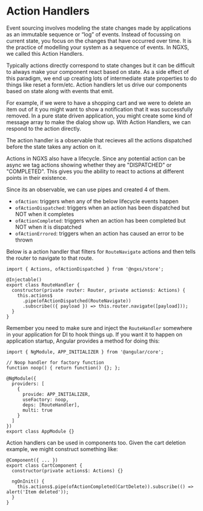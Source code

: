 # Action Handlers

Event sourcing involves modeling the state changes made by applications as an immutable sequence or “log” of events.
Instead of focussing on current state, you focus on the changes that have occurred over time. It is the practice of
modelling your system as a sequence of events. In NGXS, we called this Action Handlers.

Typically actions directly correspond to state changes but it can be difficult to always make your component react
based on state. As a side effect of this paradigm, we end up creating lots of intermediate state properties
to do things like reset a form/etc. Action handlers let us drive our components based on state along with events
that emit.

For example, if we were to have a shopping cart and we were to delete an item out of it you might want to show
a notification that it was successfully removed. In a pure state driven application, you might create some kind
of message array to make the dialog show up. With Action Handlers, we can respond to the action directly.

The action handler is a observable that recieves all the actions dispatched before the state takes any action on it.

Actions in NGXS also have a lifecycle. Since any potential action can be async we tag actions showing whether they are "DISPATCHED" or "COMPLETED". This gives you the ability to react to actions at different points in their existence.

Since its an observable, we can use pipes and created 4 of them.

* `ofAction`: triggers when any of the below lifecycle events happen
* `ofActionDispatched`: triggers when an action has been dispatched but NOT when it completes
* `ofActionCompleted`: triggers when an action has been completed but NOT when it is dispatched
* `ofActionErrored`: triggers when an action has caused an error to be thrown

Below is a action handler that filters for `RouteNavigate` actions and then tells the router to navigate to that
route.

```TS
import { Actions, ofActionDispatched } from '@ngxs/store';

@Injectable()
export class RouteHandler {
  constructor(private router: Router, private actions$: Actions) {
    this.actions$
      .pipe(ofActionDispatched(RouteNavigate))
      .subscribe(({ payload }) => this.router.navigate([payload]));
  }
}
```

Remember you need to make sure and inject the `RouteHandler` somewhere in your application for DI to hook things up. If
you want it to happen on application startup, Angular provides a method for doing this:

```TS
import { NgModule, APP_INITIALIZER } from '@angular/core';

// Noop handler for factory function
function noop() { return function() {}; };

@NgModule({
  providers: [
    {
      provide: APP_INITIALIZER,
      useFactory: noop,
      deps: [RouteHandler],
      multi: true
    }
  ]
})
export class AppModule {}
```

Action handlers can be used in components too. Given the cart deletion example, we might construct something like:

```TS
@Component({ ... })
export class CartComponent {
  constructor(private actions$: Actions) {}

  ngOnInit() {
    this.actions$.pipe(ofActionCompleted(CartDelete)).subscribe(() => alert('Item deleted'));
  }
}
```
